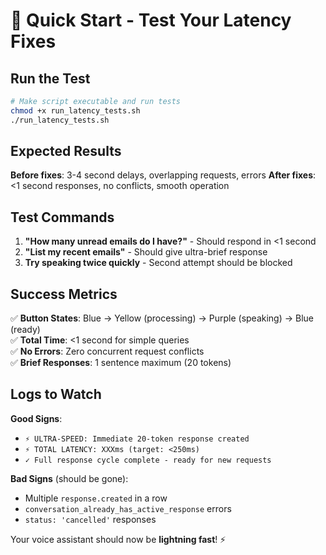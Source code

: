 # 🎯 Quick Start - Test Your Latency Fixes

## Run the Test

```bash
# Make script executable and run tests
chmod +x run_latency_tests.sh
./run_latency_tests.sh
```

## Expected Results

**Before fixes**: 3-4 second delays, overlapping requests, errors
**After fixes**: <1 second responses, no conflicts, smooth operation

## Test Commands

1. **"How many unread emails do I have?"** - Should respond in <1 second
2. **"List my recent emails"** - Should give ultra-brief response
3. **Try speaking twice quickly** - Second attempt should be blocked

## Success Metrics

✅ **Button States**: Blue → Yellow (processing) → Purple (speaking) → Blue (ready)  
✅ **Total Time**: <1 second for simple queries  
✅ **No Errors**: Zero concurrent request conflicts  
✅ **Brief Responses**: 1 sentence maximum (20 tokens)  

## Logs to Watch

**Good Signs**:
- `⚡ ULTRA-SPEED: Immediate 20-token response created`
- `⚡ TOTAL LATENCY: XXXms (target: <250ms)`
- `✓ Full response cycle complete - ready for new requests`

**Bad Signs** (should be gone):
- Multiple `response.created` in a row
- `conversation_already_has_active_response` errors
- `status: 'cancelled'` responses

Your voice assistant should now be **lightning fast**! ⚡
